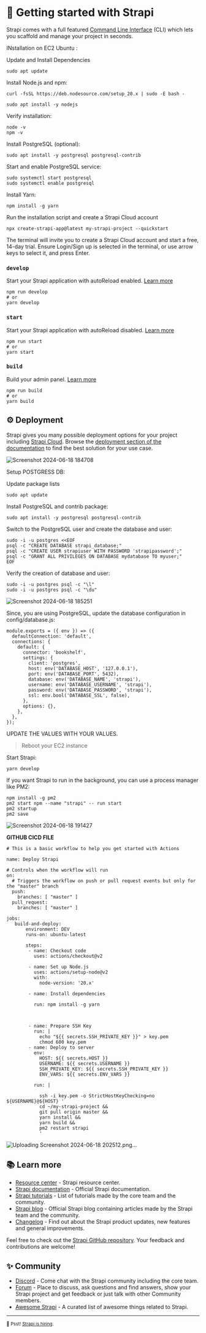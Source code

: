 # 🚀 Getting started with Strapi

Strapi comes with a full featured [Command Line Interface](https://docs.strapi.io/dev-docs/cli) (CLI) which lets you scaffold and manage your project in seconds.

INstallation on EC2 Ubuntu : 


Update and Install Dependencies

~~~
sudo apt update
~~~


Install Node.js and npm:

~~~
curl -fsSL https://deb.nodesource.com/setup_20.x | sudo -E bash -

sudo apt install -y nodejs
~~~

Verify installation:

~~~
node -v
npm -v
~~~

Install PostgreSQL (optional):

~~~
sudo apt install -y postgresql postgresql-contrib
~~~

Start and enable PostgreSQL service:

~~~
sudo systemctl start postgresql
sudo systemctl enable postgresql
~~~

Install Yarn:

~~~
npm install -g yarn
~~~

Run the installation script and create a Strapi Cloud account

~~~
npx create-strapi-app@latest my-strapi-project --quickstart
~~~


The terminal will invite you to create a Strapi Cloud account and start a free, 14-day trial. Ensure Login/Sign up is selected in the terminal, or use arrow keys to select it, and press Enter.


### `develop`

Start your Strapi application with autoReload enabled. [Learn more](https://docs.strapi.io/dev-docs/cli#strapi-develop)

```
npm run develop
# or
yarn develop
```

### `start`

Start your Strapi application with autoReload disabled. [Learn more](https://docs.strapi.io/dev-docs/cli#strapi-start)

```
npm run start
# or
yarn start
```

### `build`

Build your admin panel. [Learn more](https://docs.strapi.io/dev-docs/cli#strapi-build)

```
npm run build
# or
yarn build
```

## ⚙️ Deployment

Strapi gives you many possible deployment options for your project including [Strapi Cloud](https://cloud.strapi.io). Browse the [deployment section of the documentation](https://docs.strapi.io/dev-docs/deployment) to find the best solution for your use case.


![Screenshot 2024-06-18 184708](https://github.com/SomeshRao007/Test_strapi/assets/111784343/6c50ef64-915d-4034-9697-fb9d83adb6c1)


Setup POSTGRESS DB:

Update package lists

~~~
sudo apt update
~~~

Install PostgreSQL and contrib package:

~~~
sudo apt install -y postgresql postgresql-contrib
~~~

Switch to the PostgreSQL user and create the database and user:

~~~
sudo -i -u postgres <<EOF
psql -c "CREATE DATABASE strapi_database;"
psql -c "CREATE USER strapiuser WITH PASSWORD 'strapipassword';"
psql -c "GRANT ALL PRIVILEGES ON DATABASE mydatabase TO myuser;"
EOF
~~~

Verify the creation of database and user:

~~~
sudo -i -u postgres psql -c "\l"
sudo -i -u postgres psql -c "\du"
~~~

![Screenshot 2024-06-18 185251](https://github.com/SomeshRao007/Test_strapi/assets/111784343/9ca77651-e3b0-4794-8e30-f0d65ad2f90f)


Since, you are using PostgreSQL, update the database configuration in config/database.js:

~~~
module.exports = ({ env }) => ({
  defaultConnection: 'default',
  connections: {
    default: {
      connector: 'bookshelf',
      settings: {
        client: 'postgres',
        host: env('DATABASE_HOST', '127.0.0.1'),
        port: env('DATABASE_PORT', 5432),
        database: env('DATABASE_NAME', 'strapi'),
        username: env('DATABASE_USERNAME', 'strapi'),
        password: env('DATABASE_PASSWORD', 'strapi'),
        ssl: env.bool('DATABASE_SSL', false),
      },
      options: {},
    },
  },
});
~~~

UPDATE THE VALUES WITH YOUR VALUES.

> Reboot your EC2 instance

Start Strapi:

~~~
yarn develop
~~~

If you want Strapi to run in the background, you can use a process manager like PM2:

~~~
npm install -g pm2 
pm2 start npm --name "strapi" -- run start
pm2 startup
pm2 save
~~~


![Screenshot 2024-06-18 191427](https://github.com/SomeshRao007/Test_strapi/assets/111784343/83322d4a-e352-429b-81c7-65092deec35e)


**GITHUB CICD FILE**

~~~
# This is a basic workflow to help you get started with Actions

name: Deploy Strapi

# Controls when the workflow will run
on:
  # Triggers the workflow on push or pull request events but only for the "master" branch
  push:
    branches: [ "master" ]
  pull_request:
    branches: [ "master" ]

jobs:
   build-and-deploy:
       environment: DEV
       runs-on: ubuntu-latest

       steps:
        - name: Checkout code
          uses: actions/checkout@v2

        - name: Set up Node.js
          uses: actions/setup-node@v2
          with:
            node-version: '20.x'

        - name: Install dependencies
        
          run: npm install -g yarn



        - name: Prepare SSH Key
          run: |
            echo "${{ secrets.SSH_PRIVATE_KEY }}" > key.pem
            chmod 600 key.pem
        - name: Deploy to server
          env:
            HOST: ${{ secrets.HOST }}
            USERNAME: ${{ secrets.USERNAME }}
            SSH_PRIVATE_KEY: ${{ secrets.SSH_PRIVATE_KEY }}
            ENV_VARS: ${{ secrets.ENV_VARS }}
          
          run: |
            
            ssh -i key.pem -o StrictHostKeyChecking=no ${USERNAME}@${HOST} '
            cd ~/my-strapi-project &&
            git pull origin master &&
            yarn install &&
            yarn build &&
            pm2 restart strapi
            '
~~~


![Uploading Screenshot 2024-06-18 202512.png…]()



## 📚 Learn more

- [Resource center](https://strapi.io/resource-center) - Strapi resource center.
- [Strapi documentation](https://docs.strapi.io) - Official Strapi documentation.
- [Strapi tutorials](https://strapi.io/tutorials) - List of tutorials made by the core team and the community.
- [Strapi blog](https://strapi.io/blog) - Official Strapi blog containing articles made by the Strapi team and the community.
- [Changelog](https://strapi.io/changelog) - Find out about the Strapi product updates, new features and general improvements.

Feel free to check out the [Strapi GitHub repository](https://github.com/strapi/strapi). Your feedback and contributions are welcome!

## ✨ Community

- [Discord](https://discord.strapi.io) - Come chat with the Strapi community including the core team.
- [Forum](https://forum.strapi.io/) - Place to discuss, ask questions and find answers, show your Strapi project and get feedback or just talk with other Community members.
- [Awesome Strapi](https://github.com/strapi/awesome-strapi) - A curated list of awesome things related to Strapi.

---

<sub>🤫 Psst! [Strapi is hiring](https://strapi.io/careers).</sub>
